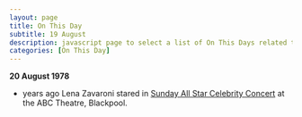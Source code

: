 ```yaml
---
layout: page
title: On This Day
subtitle: 19 August
description: javascript page to select a list of On This Days related to Lena Zavaroni.
categories: [On This Day]
---
```


**20 August 1978**
* <span id="age1"></span> years ago Lena Zavaroni stared in [Sunday All Star Celebrity Concert](/comics/emma/1978/08/19/emma.html) at the ABC Theatre, Blackpool.

<!-- Script for calculating number of years ago -->
<script>
var dob = '19780819';
var year = Number(dob.substr(0, 4));
var month = Number(dob.substr(4, 2)) - 1;
var day = Number(dob.substr(6, 2));
var today = new Date();
var age1 = today.getFullYear() - year;
if (today.getMonth() < month || (today.getMonth() == month && today.getDate() < day)) {
age1--;
}
document.getElementById("age1").innerHTML=age1;
</script>
<!-- Scripts -->

